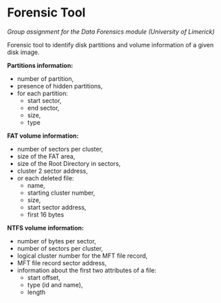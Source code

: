 # Forensic Tool
*Group assignment for the Data Forensics module (University of Limerick)*

Forensic tool to identify disk partitions and volume information of a given disk image.

**Partitions information:** 
- number of partition, 
- presence of hidden partitions,
- for each partition: 
  - start sector, 
  - end sector,
  - size, 
  - type

**FAT volume information:**
- number of sectors per cluster, 
- size of the FAT area, 
- size of the Root Directory in sectors, 
- cluster 2 sector address, 
- or each deleted file: 
  - name, 
  - starting cluster number, 
  - size, 
  - start sector address, 
  - first 16 bytes

**NTFS volume information:**
- number of bytes per sector, 
- number of sectors per cluster, 
- logical cluster number for the MFT file record, 
- MFT file record sector address, 
- information about the first two attributes of a file: 
  - start offset, 
  - type (id and name), 
  - length

